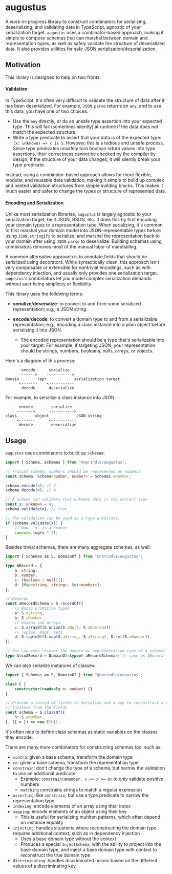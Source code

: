 # augustus

A work-in-progress library to construct combinators for serializing,
deserializing, and validating data in TypeScript, agnostic of your serialization
target. `augustus` uses a combinator-based approach, making it simple to compose
schemas that can marshal between domain and representation types, as well as
safely validate the structure of deserialized data. It also provides utilities
for safe JSON serialization/deserialization.

## Motivation

This library is designed to help on two fronts:

#### Validation

In TypeScript, it's often very difficult to validate the structure of data after
it has been deserialized. For example, `JSON.parse` returns an `any`, and to use
this data, you have one of two choices:

- Use the `any` directly, or do an unsafe type assertion into your expected
  type. This will fail (sometimes silently) at runtime if the data does not
  match the expected structure.
- Write a type predicate to assert that your data is of the expected type: `(x:
  unknown) => x is S`. However, this is a tedious and unsafe process. Since type
  predicates unsafely turn boolean return values into type assertions, their
  correctness cannot be checked by the compiler by design; if the structure of
  your data changes, it will silently break your type predicate.

Instead, using a combinator-based approach allows for more flexible, modular,
and reusable data validation, making it simple to build up complex and nested
validation structures from simple building blocks. This makes it much easier and
safer to change the types or structure of represented data.

#### Encoding and Serialization

Unlike most serialization libraries, `augustus` is largely agnostic to your
serialization target, be it JSON, BSON, etc. It does this by first encoding your
domain types to a representation type. When serializing, it's common to first
marshal your domain model into JSON-representable types before using
`JSON.stringify` to serialize, and marshal the representation back to your
domain after using `JSON.parse` to deserialize. Building schemas using
combinators removes most of the manual labor of marshalling.

A common alternative approach is to annotate fields that should be serialized
using decorators. While syntactically clean, this approach isn't very composable
or extensible for nontrivial encodings, such as with dependency injection, and
usually only provides one serialization target. `augustus`'s combinators let you
model complex serialization demands without sacrificing simplicity or
flexibility.

This library uses the following terms:

- **serialize**/**deserialize**: to convert to and from some serialized
  representation; e.g., a JSON string.

- **encode**/**decode**: to convert a domain type to and from a serializable
  representation; e.g., encoding a class instance into a plain object before
  serializing it into JSON.
  - The encoded representation should be a type that's serializable into your
    target. For example, if targeting JSON, your representation should be
    strings, numbers, booleans, nulls, arrays, or objects.

Here's a diagram of this process:
```
       encode      serialize
      ------->    ----------->
domain        repr            serialization target
      <-------    <-----------
       decode      deserialize
```

For example, to serialize a class instance into JSON:
```
      encode        serialize
     ------->      ----------->
class        object            JSON string
     <-------      <-----------
      decode        deserialize
```

## Usage

`augustus` uses combinators to build up `Schema`s:

```typescript
import { Schema, Schemas } from "@nprindle/augustus";

// Trivial schema; numbers should be represented as numbers
const schema: Schema<number, number> = Schemas.aNumber;

schema.encode(4); // 4
schema.decode(4); // 4

// A Schema can validate that unknown data is the correct type
const x: unknown = 4;
schema.validate(x); // true

// The validation can be used as a type predicate:
if (schema.validate(x)) {
    // Now, 'x' is a number
    console.log(x * 2);
}
```

Besides trivial schemas, there are many aggregate schemas, as well:

```typescript
import { Schemas as S, DomainOf } from "@nprindle/augustus";

type ARecord = {
    a: string;
    b: number;
    c: (boolean | null)[];
    d: [Map<string, string>, Set<number>];
};

// Records
const aRecordSchema = S.recordOf({
    // Basic primitive types
    a: S.aString,
    b: S.aNumber,
    // Unions and arrays
    c: S.arrayOf(S.union(S.aNull, S.aBoolean)),
    // Tuples, maps, sets
    d: S.tupleOf(S.map(S.aString, S.aString), S.set(S.aNumber)),
});

// You can even recover the domain or representation type of a schema!
type AlsoARecord = DomainOf<typeof aRecordSchema>; // same as ARecord
```

We can also serialize instances of classes:

```typescript
import { Schemas as S, DomainOf } from "@nprindle/augustus";

class C {
    constructor(readonly n: number) {}
}

// Provide a record of fields to serialize and a way to reconstruct a class
// instance from the fields
const schema = S.classOf({
    n: S.aNumber,
}, ({ n }) => new C(n));
```

It's often nice to define class schemas as static variables on the classes they
encode.

There are many more combinators for constructing schemas too, such as:

* `contra`: given a base schema, transform the domain type
* `co`: given a base schema, transform the representation type
* `constrain`: don't change the type of a schema, but narrow the validation
  to use an additional predicate
    * Example: `constrain(aNumber, x => x >= 0)` to only validate positive
      numbers
    * `matching` constrains strings to match a regular expression
* `asserting`: like `constrain`, but use a type predicate to narrow the
  representation type
* `indexing`: encode elements of an array using their index
* `mapping`: encode elements of an object using their key
    * This is useful for serializing multiton patterns, which often depend on
      instance equality
* `injecting`: handles situations where reconstructing the domain type
  requires additional context, such as in dependency injection
    * Uses a base domain type without the context
    * Produces a special `InjectSchema`, with the ability to project into the
      base domain type, and inject a base domain type with context to
      reconstruct the true domain type
* `discriminating`: handles discriminated unions based on the different values
  of a discriminating key

